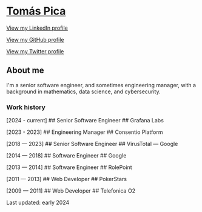 # [Tomás Pica](http://www.tomaspica.com/)

[View my LinkedIn profile](https://www.linkedin.com/in/tomaspdc/)

[View my GitHub profile](https://github.com/t00mas)

[View my Twitter profile](https://twitter.com/TomasPica)


## About me

I'm a senior software engineer, and sometimes engineering manager, with a background in mathematics, data science, and cybersecurity.

### Work history

<span>[2024 - current]</span> ## <span>Senior Software Engineer</span> ## <span>Grafana Labs</span>

<span>[2023 - 2023]</span> ## <span>Engineering Manager</span> ## <span>Consentio Platform</span>

<span>[2018 — 2023]</span> ## <span>Senior Software Engineer</span> ## <span>VirusTotal — Google</span>

<span>[2014 — 2018]</span> ## <span>Software Engineer</span> ## <span>Google</span>

<span>[2013 — 2014]</span> ## <span>Software Engineer</span> ## <span>RolePoint</span>

<span>[2011 — 2013]</span> ## <span>Web Developer</span> ## <span>PokerStars</span>

<span>[2009 — 2011]</span> ## <span>Web Developer</span> ## <span>Telefonica O2</span>

Last updated: early 2024
